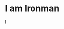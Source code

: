 # I am Ironman
[I](C:\Users\коля\Desktop\нетология\for-netology\5d89e8f46b6d1ee1e4cdf8be3546706f.jpg)